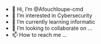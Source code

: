 - 👋 Hi, I’m @Afouchloupe-cmd
- 👀 I’m interested in Cybersecurity
- 🌱 I’m currently learning informatic
- 💞️ I’m looking to collaborate on ...
- 📫 How to reach me ...

<!---
Github1-cmd/Github1-cmd is a ✨ special ✨ repository because its `README.md` (this file) appears on your GitHub profile.
You can click the Preview link to take a look at your changes.
--->
